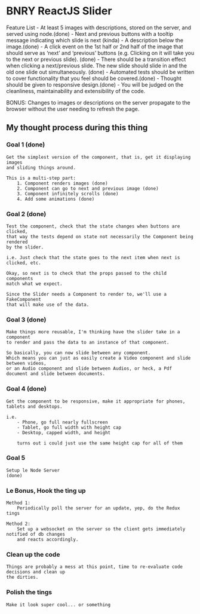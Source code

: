 # BNRY ReactJS Slider

Feature List
	- At least 5 images with descriptions, stored on the server, and served using node.(done)
	- Next and previous buttons with a tooltip message indicating which slide is next (kinda)
	- A description below the image.(done)
	- A click event on the 1st half or 2nd half of the image that should serve as ‘next’ and
		‘previous’ buttons (e.g. Clicking on it will take you to the next or previous slide). (done)
	- There should be a transition effect when clicking a next/previous slide. The new slide
		should slide in and the old one slide out simultaneously. (done)
	- Automated tests should be written to cover functionality that you feel should be covered.(done)
	- Thought should be given to responsive design.(done)
	- You will be judged on the cleanliness, maintainability and extensibility of the code.

BONUS:
	Changes to images or descriptions on the server propagate to the browser without the user needing to refresh the page.


## My thought process during this thing

### Goal 1 (done)
	Get the simplest version of the component, that is, get it displaying images
	and sliding things around.

	This is a multi-step part:
		1. Component renders images (done)
		2. Component can go to next and previous image (done)
		3. Component infinitely scrolls (done)
		4. Add some animations (done)

### Goal 2 (done)
	Test the component, check that the state changes when buttons are clicked,
	that way the tests depend on state not necessarily the Component being rendered
	by the slider.

	i.e. Just check that the state goes to the next item when next is clicked, etc.

	Okay, so next is to check that the props passed to the child components
	match what we expect.

	Since the Slider needs a Component to render to, we'll use a FakeComponent
	that will make use of the data.


### Goal 3 (done)
	Make things more reusable, I'm thinking have the slider take in a component
	to render and pass the data to an instance of that component.

	So basically, you can now slide between any component.
	Which means you can just as easily create a Video component and slide between videos,
	or an Audio component and slide between Audios, or heck, a Pdf document and slide between documents.


### Goal 4 (done)
	Get the component to be responsive, make it appropriate for phones, tablets and desktops.

	i.e. 
		- Phone, go full nearly fullscreen
		- Tablet, go full width with height cap
		- Desktop, capped width, and height

		turns out i could just use the same height cap for all of them

### Goal 5
	Setup le Node Server
	(done)


### Le Bonus, Hook the ting up
	Method 1:
		Periodically poll the server for an update, yep, do the Redux tings

	Method 2:
		Set up a websocket on the server so the client gets immediately notified of db changes
		and reacts accordingly.


### Clean up the code
	Things are probably a mess at this point, time to re-evaluate code decisions and clean up
	the dirties.

### Polish the tings

	Make it look super cool... or something